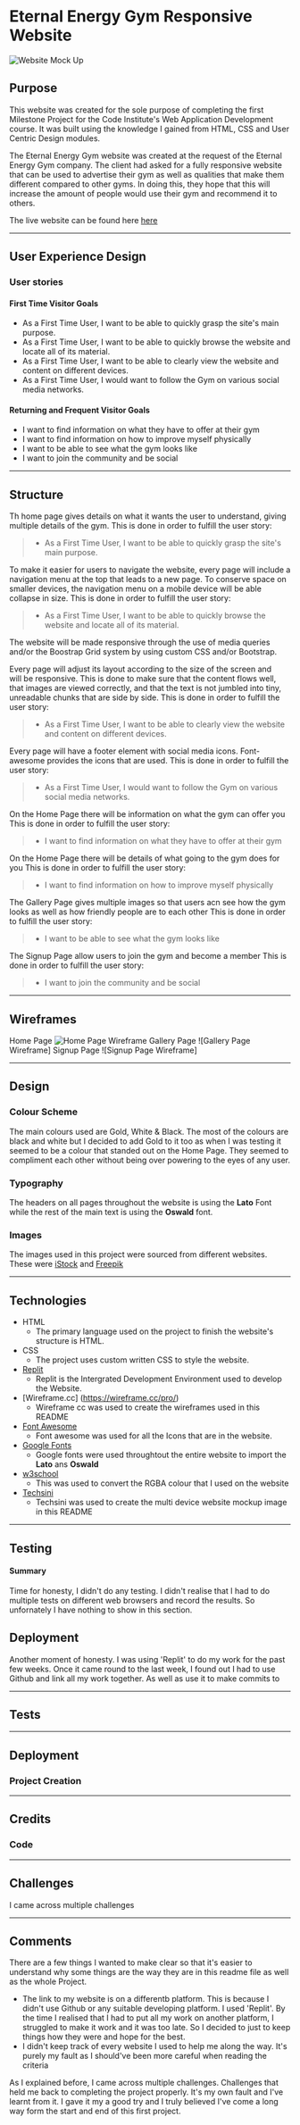 # Eternal Energy Gym Responsive Website

![Website Mock Up](       )

## Purpose
This website was created for the sole purpose of completing the first Milestone Project for the Code Institute's Web Application Development course. It was built using the knowledge I gained from HTML, CSS and User Centric Design modules. 

The Eternal Energy Gym website was created at the request of the Eternal Energy Gym company. The client had asked for a fully responsive website that can be used to advertise their gym as well as qualities that make them different compared to other gyms. In doing this, they hope that this will increase the amount of people would use their gym and recommend it to others.

The live website can be found here [here](https://37a10195-e203-4820-9e93-132c4aa1d8fd-00-bbtrksas731q.worf.replit.dev/)

***
## User Experience Design

### User stories
#### First Time Visitor Goals
* As a First Time User, I want to be able to quickly grasp the site's main purpose.
* As a First Time User, I want to be able to quickly browse the website and locate all of its material.
* As a First Time User, I want to be able to clearly view the website and content on different devices.
* As a First Time User, I would want to follow the Gym on various social media networks.
  
#### Returning and Frequent Visitor Goals
* I want to find information on what they have to offer at their gym
* I want to find information on how to improve myself physically
* I want to be able to see what the gym looks like
* I want to join the community and be social
  
***
## Structure

Th home page gives details on what it wants the user to understand, giving multiple details of the gym.
This is done in order to fulfill the user story:
> * As a First Time User, I want to be able to quickly grasp the site's main purpose.

To make it easier for users to navigate the website, every page will include a navigation menu at the top that leads to a new page.
To conserve space on smaller devices, the navigation menu on a mobile device will be able collapse in size.
This is done in order to fulfill the user story:
> * As a First Time User, I want to be able to quickly browse the website and locate all of its material.

The website will be made responsive through the use of media queries and/or the Boostrap Grid system by using custom CSS and/or Bootstrap.

Every page will adjust its layout according to the size of the screen and will be responsive. This is done to make sure that the content flows well, that images are viewed correctly, and that the text is not jumbled into tiny, unreadable chunks that are side by side.
This is done in order to fulfill the user story:
> * As a First Time User, I want to be able to clearly view the website and content on different devices.

Every page will have a footer element with social media icons. Font-awesome provides the icons that are used. 
This is done in order to fulfill the user story:
> * As a First Time User, I would want to follow the Gym on various social media networks.

On the Home Page there will be information on what the gym can offer you
This is done in order to fulfill the user story:
> * I want to find information on what they have to offer at their gym

On the Home Page there will be details of what going to the gym does for you
This is done in order to fulfill the user story:
> * I want to find information on how to improve myself physically

The Gallery Page gives multiple images so that users acn see how the gym looks as well as how friendly people are to each other
This is done in order to fulfill the user story:
> * I want to be able to see what the gym looks like

The Signup Page allow users to join the gym and become a member
This is done in order to fulfill the user story:
> * I want to join the community and be social
***
## Wireframes
Home Page
![Home Page Wireframe](https://wireframe.cc/pro/pp/7561e536f723388)
Gallery Page
![Gallery Page Wireframe]
Signup Page
![Signup Page Wireframe]
***
## Design
### Colour Scheme 
The main colours used are Gold, White & Black. The most of the colours are black and white but I decided to add Gold to it too as when I was testing it seemed to be a colour that standed out on the Home Page. They seemed to compliment each other without being over powering to the eyes of any user. 
### Typography
The headers on all pages throughout the website is using the **Lato** Font while the rest of the main text is using the **Oswald** font.
### Images
The images used in this project were sourced from different websites. These were [iStock](https://www.istockphoto.com/) and [Freepik](https://www.freepik.com/)
***
## Technologies
* HTML
  * The primary language used on the project to finish the website's structure is HTML.
* CSS
  * The project uses custom written CSS to style the website.
* [Replit](https://replit.com/~)
  * Replit is the Intergrated Development Environment used to develop the Website.
* [Wireframe.cc] (https://wireframe.cc/pro/)
  * Wireframe cc was used to create the wireframes used in this README
* [Font Awesome](https://fontawesome.com/)
  * Font awesome was used for all the Icons that are in the website.
* [Google Fonts](https://fonts.google.com/)
  * Google fonts were used throughtout the entire website to import the **Lato** ans **Oswald**
* [w3school](https://www.w3schools.com/css/css_colors_rgb.asp)
  * This was used to convert the RGBA colour that I used on the website
* [Techsini](https://techsini.com/multi-mockup/)
  * Techsini was used to create the multi device website mockup image in this README
***
## Testing

#### Summary
Time for honesty, I didn't do any testing. I didn't realise that I had to do multiple tests on different web browsers and record the results. So unfornately I have nothing to show in this section.

## Deployment
Another moment of honesty. I was using 'Replit' to do my work for the past few weeks. Once it came round to the last week, I found out I had to use Github and link all my work together. As well as use it to make commits to






***

## Tests

***

## Deployment
### Project Creation


***
## Credits
### Code


***
## Challenges

I  came across multiple challenges

***
## Comments

There are a few things I wanted to make clear so that it's easier to understand why some things are the way they are in this readme file as well as the whole Project. 
* The link to my website is on a differentb platform. This is because I didn't use Github or any suitable developing platform. I used 'Replit'. By the time I realised that I had to put all my work on another platform, I struggled to make it work and it was too late. So I decided to just to keep things how they were and hope for the best.
* I didn't keep track of every website I used to help me along the way. It's purely my fault as I should've been more careful when reading the criteria

As I explained before, I came across multiple challenges. Challenges that held me back to completing the project properly. It's my own fault and I've learnt from it. I gave it my a good try and I truly believed I've come a long way form the start and end of this first project.
